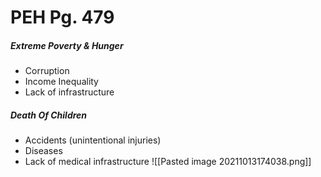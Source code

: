 # PEH Pg. 479
##### Extreme Poverty & Hunger
- Corruption
- Income Inequality
- Lack of infrastructure

##### Death Of Children
- Accidents (unintentional injuries)
- Diseases
- Lack of medical infrastructure
![[Pasted image 20211013174038.png]]